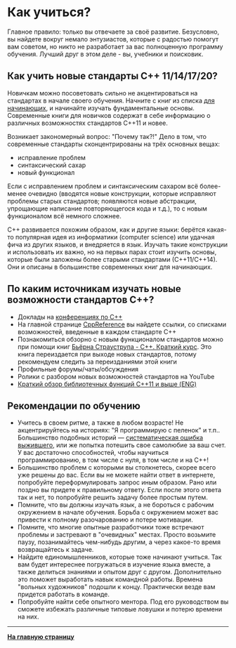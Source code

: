 # Как учиться?

Главное правило: только вы отвечаете за своё развитие. Безусловно, вы найдете вокруг немало энтузиастов, которые с радостью помогут вам советом, но никто не разработает за вас полноценную программу обучения. Лучший друг в этом деле - вы, учебники и поисковик.

## Как учить новые стандарты C++ 11/14/17/20?

Новичкам можно посоветовать сильно не акцентироваться на стандартах в начале своего обучения. Начните с книг из списка [для начинающих](Books/PreJunior.md), и начинайте изучать фундаментальные основы. Современные книги для новичков содержат в себе информацию о различных возможностях стандартов C++11 и новее.

Возникает закономерный вопрос: "Почему так?!" Дело в том, что современные стандарты сконцентрированы на трёх основных вещах:
- исправление проблем
- синтаксический сахар
- новый функционал

Если с исправлением проблем и синтаксическим сахаром всё более-менее очевидно (вводятся новые конструкции, которые исправляют проблемы старых стандартов; появляются новые абстракции, упрощающие написание повторяющегося кода и т.д.), то с новым функционалом всё немного сложнее.

C++ развивается похожим образом, как и другие языки: берётся какая-то популярная идея из информатики (computer science) или удачная фича из других языков, и внедряется в язык. Изучать такие конструкции и использовать их важно, но на первых парах стоит изучить основы, которые были заложены более старыми стандартами (С++11/С++14). Они и описаны в большинстве современных книг для начинающих.

## По каким источникам изучать новые возможности стандартов C++?

- Доклады на [конференциях по C++](CommunitySources.md)
- На главной странице [CppReference](https://en.cppreference.com/w/cpp) вы найдете ссылки, со списками возможностей, введенные в каждом стандарте С++
- Познакомиться обзорно с новым функционалом стандартов можно при помощи книг [Бьёрна Страуструпа - C++. Краткий курс](https://www.ozon.ru/product/yazyk-programmirovaniya-c-kratkiy-kurs-150586178). Это книга переиздается при выходе новых стандартов, потому рекомендуем следить за переизданиями этой книги
- Профильные форумы/чаты/обсуждения
- Ролики с разбором новых возможностей стандартов на YouTube
- [Краткий обзор библиотечных функций C++11 и выше (ENG)](https://github.com/AnthonyCalandra/modern-cpp-features)

## Рекомендации по обучению

- Учитесь в своем ритме, а также в любом возрасте! Не акцентрируйтесь на историях: "Я программирую с пеленок" и т.п.. Большинство подобных историй — [систематическая ошибка выжившего](https://ru.wikipedia.org/wiki/Систематическая_ошибка_выжившего), или же попытка потешить свое самолюбие за ваш счет. У вас достаточно способностей, чтобы научиться программированию, в том числе с нуля, в том числе и на C++!
- Большинство проблем с которыми вы столкнетесь, скорее всего уже решены до вас. Если вы не можете найти ответ в интернете, попробуйте переформулировать запрос иным образом. Рано или поздно вы придете к правильному ответу. Если после этого ответа так и нет, то попробуйте решить задачу более простым путем.
- Помните, что вы должны изучать язык, а не бороться с рабочим окружением в начале обучения. Борьба с окружением может вас привести к полному разочарованию и потере мотивации.
- Помните, что многие опытные разработчики тоже встречают проблемы и застревают в "очевидных" местах. Просто возьмите паузу, позанимайтесь чем-нибудь другим, а через какое-то время возвращайтесь к задаче.
- Найдите единомышленников, которые тоже начинают учиться. Так вам будет интереснее погружаться в изучение языка вместе, а также делиться знаниями и опытом друг с другом. Дополнительно это поможет выработать навык командной работы. Времена "вольных художников" подошли к концу. Практически везде вам придется работать в команде.
- Попробуйте найти себе опытного ментора. Под его руководством вы сможете избежать различные типовые ловушки и потерю времени на них.

---

[**На главную страницу**](README.md)
